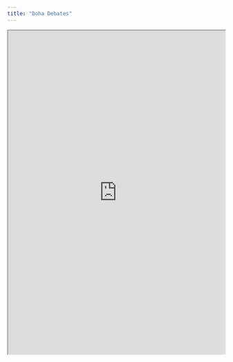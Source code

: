 ```yaml
---
title: "Doha Debates"
---
```



<iframe height="750" width="100%" src="https://ewelton.github.io/ktest/wiki.html#Doha%20Debates"></iframe>
